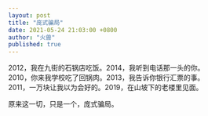 ```yaml
---
layout: post
title: "庞式骗局"
date: 2021-05-24 21:03:00 +0800
author: "火兽"
published: true
---
```


2012，我在九街的石锅店吃饭。2014，我听到电话那一头的你。<br>
2010，你来我学校吃了回锅肉。2013，我告诉你银行汇票的事。<br>
2011，一万块让我以为会好的。2019，在山坡下的老楼里见面。

原来这一切，只是一个，庞式骗局。
